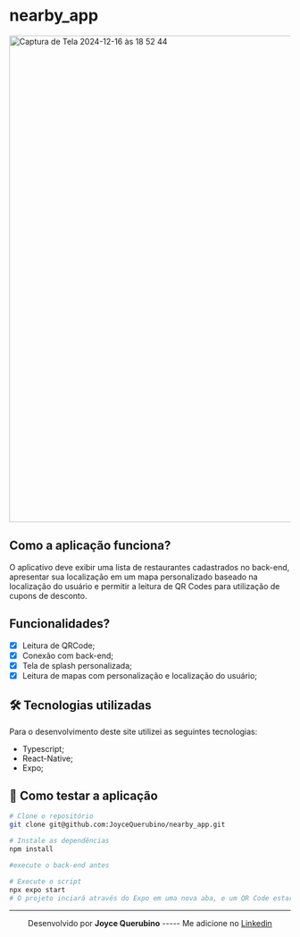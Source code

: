 # nearby_app

<img width="871" alt="Captura de Tela 2024-12-16 às 18 52 44" src="https://github.com/user-attachments/assets/a7510801-7462-4788-ad6d-d01b4a3f2b47" />

## Como a aplicação funciona?
O aplicativo deve exibir uma lista de restaurantes cadastrados no back-end, apresentar sua localização em um mapa personalizado baseado na localização do usuário e permitir a leitura de QR Codes para utilização de cupons de desconto.

## Funcionalidades?

- [x] Leitura de QRCode;
- [x] Conexão com back-end;
- [x] Tela de splash personalizada;
- [x] Leitura de mapas com personalização e localização do usuário;

## 🛠 Tecnologias utilizadas

Para o desenvolvimento deste site utilizei as seguintes tecnologias:

- Typescript;
- React-Native;
- Expo;

## 🚀 Como testar a aplicação

```bash
# Clone o repositório
git clone git@github.com:JoyceQuerubino/nearby_app.git

# Instale as dependências
npm install

#execute o back-end antes

# Execute o script
npx expo start
# O projeto inciará através do Expo em uma nova aba, e um QR Code estará disponível.
```

---

<p align= center>
Desenvolvido por <strong>Joyce Querubino</strong>   -----   Me adicione no <a href="https://www.linkedin.com/in/joyce-querubino/"target="_blank">Linkedin</a>
</p>
